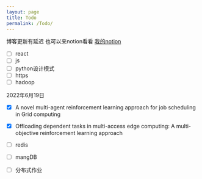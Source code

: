 ```yaml
---
layout: page
title: Todo
permalink: /Todo/
---
```


 博客更新有延迟 也可以来notion看看 <a href="https://level-candle-e96.notion.site/2022-7eb1898997654caba4a9bfef4c54229f" class="external" target="_blank">我的notion</a> 

- [ ] react
- [ ] js
- [ ] python设计模式
- [ ] https
- [ ] hadoop

2022年6月19日

- [x] A novel multi-agent reinforcement learning approach for job scheduling in Grid computing
- [x] Offloading dependent tasks in multi-access edge computing: A multi-objective reinforcement learning approach
- [ ] redis
- [ ] mangDB
- [ ] 分布式作业

